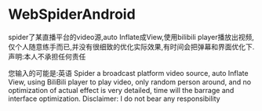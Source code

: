 # WebSpiderAndroid
spider了某直播平台的video源,auto Inflate成View,使用bilibili player播放出视频,仅个人随意练手而已,并没有很细致的优化实际效果,有时间会把弹幕和界面优化下. 声明:本人不承担任何责任

您输入的可能是:英语
Spider a broadcast platform video source, auto Inflate View, using BiliBili player to play video, only random person around, and no optimization of actual effect is very detailed, time will the barrage and interface optimization. Disclaimer: I do not bear any responsibility
